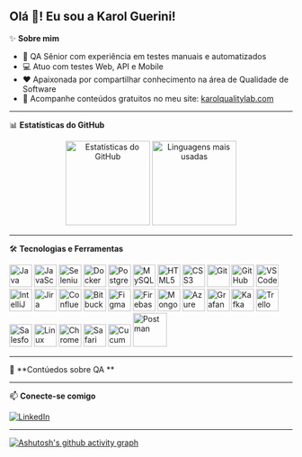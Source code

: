 <h2 align="left">Olá 👋! Eu sou a Karol Guerini!</h2>

✨ **Sobre mim**

- 🎯 QA Sênior com experiência em testes manuais e automatizados  
- 💻 Atuo com testes Web, API e Mobile  
- ❤️ Apaixonada por compartilhar conhecimento na área de Qualidade de Software  
- 🔗 Acompanhe conteúdos gratuitos no meu site: [karolqualitylab.com](https://karolqualitylab.com/)

---

📊 **Estatísticas do GitHub**

<div align="center">
  <img src="https://github-readme-stats.vercel.app/api?username=karolguerini&show_icons=true&include_all_commits=true&count_private=true&theme=dracula" height="150" alt="Estatísticas do GitHub" />
  <img src="https://github-readme-stats.vercel.app/api/top-langs?username=karolguerini&layout=compact&langs_count=5&theme=dracula" height="150" alt="Linguagens mais usadas" />
</div>

---

🛠️ **Tecnologias e Ferramentas**

<div align="left">
  <img src="https://cdn.jsdelivr.net/gh/devicons/devicon/icons/java/java-original.svg" height="40" alt="Java" />
  <img src="https://cdn.jsdelivr.net/gh/devicons/devicon/icons/javascript/javascript-original.svg" height="40" alt="JavaScript" />
  <img src="https://cdn.jsdelivr.net/gh/devicons/devicon/icons/selenium/selenium-original.svg" height="40" alt="Selenium" />
  <img src="https://cdn.jsdelivr.net/gh/devicons/devicon/icons/docker/docker-original.svg" height="40" alt="Docker" />
  <img src="https://cdn.jsdelivr.net/gh/devicons/devicon/icons/postgresql/postgresql-original.svg" height="40" alt="PostgreSQL" />
  <img src="https://cdn.jsdelivr.net/gh/devicons/devicon/icons/mysql/mysql-original.svg" height="40" alt="MySQL" />
  <img src="https://cdn.jsdelivr.net/gh/devicons/devicon/icons/html5/html5-original.svg" height="40" alt="HTML5" />
  <img src="https://cdn.jsdelivr.net/gh/devicons/devicon/icons/css3/css3-original.svg" height="40" alt="CSS3" />
  <img src="https://cdn.jsdelivr.net/gh/devicons/devicon/icons/git/git-original.svg" height="40" alt="Git" />
  <img src="https://cdn.jsdelivr.net/gh/devicons/devicon/icons/github/github-original.svg" height="40" alt="GitHub" />
  <img src="https://cdn.jsdelivr.net/gh/devicons/devicon/icons/vscode/vscode-original.svg" height="40" alt="VSCode" />
  <img src="https://cdn.jsdelivr.net/gh/devicons/devicon/icons/intellij/intellij-original.svg" height="40" alt="IntelliJ" />
  <img src="https://cdn.jsdelivr.net/gh/devicons/devicon/icons/jira/jira-original.svg" height="40" alt="Jira" />
  <img src="https://cdn.jsdelivr.net/gh/devicons/devicon/icons/confluence/confluence-original.svg" height="40" alt="Confluence" />
  <img src="https://cdn.jsdelivr.net/gh/devicons/devicon/icons/bitbucket/bitbucket-original.svg" height="40" alt="Bitbucket" />
  <img src="https://cdn.jsdelivr.net/gh/devicons/devicon/icons/figma/figma-original.svg" height="40" alt="Figma" />
  <img src="https://cdn.jsdelivr.net/gh/devicons/devicon/icons/firebase/firebase-plain.svg" height="40" alt="Firebase" />
  <img src="https://cdn.jsdelivr.net/gh/devicons/devicon/icons/mongodb/mongodb-original.svg" height="40" alt="MongoDB" />
  <img src="https://cdn.jsdelivr.net/gh/devicons/devicon/icons/azure/azure-original.svg" height="40" alt="Azure" />
  <img src="https://cdn.jsdelivr.net/gh/devicons/devicon/icons/grafana/grafana-original.svg" height="40" alt="Grafana" />
  <img src="https://cdn.jsdelivr.net/gh/devicons/devicon/icons/apachekafka/apachekafka-original.svg" height="40" alt="Kafka" />
  <img src="https://cdn.jsdelivr.net/gh/devicons/devicon/icons/trello/trello-plain.svg" height="40" alt="Trello" />
  <img src="https://cdn.jsdelivr.net/gh/devicons/devicon/icons/salesforce/salesforce-original.svg" height="40" alt="Salesforce" />
  <img src="https://cdn.jsdelivr.net/gh/devicons/devicon/icons/linux/linux-original.svg" height="40" alt="Linux" />
  <img src="https://cdn.jsdelivr.net/gh/devicons/devicon/icons/chrome/chrome-original.svg" height="40" alt="Chrome" />
  <img src="https://cdn.jsdelivr.net/gh/devicons/devicon/icons/safari/safari-original.svg" height="40" alt="Safari" />
  <img src="https://cdn.jsdelivr.net/gh/devicons/devicon/icons/cucumber/cucumber-plain.svg" height="40" alt="Cucumber" />
  <img src="https://img.shields.io/badge/-Postman-333333?style=flat&logo=postman" height="60" alt="Postman" />
</div>

---
🔗 **Contúedos sobre QA **

---

📫 **Conecte-se comigo**

<a href="https://www.linkedin.com/in/karol-guerini/" target="_blank">
  <img src="https://img.shields.io/badge/-LinkedIn-%230077B5?style=for-the-badge&logo=linkedin&logoColor=white" alt="LinkedIn">
</a>

---
[![Ashutosh's github activity graph](https://github-readme-activity-graph.vercel.app/graph?username=karolguerini&theme=dracula)](https://github.com/karolguerini/github-readme-activity-graph)
